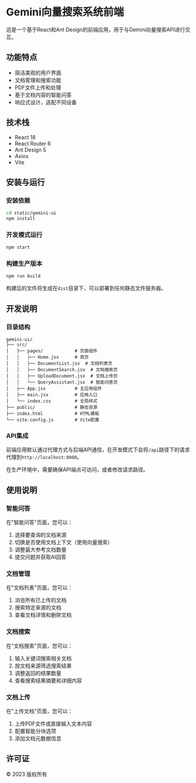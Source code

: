 # Gemini向量搜索系统前端

这是一个基于React和Ant Design的前端应用，用于与Gemini向量搜索API进行交互。

## 功能特点

- 简洁美观的用户界面
- 文档管理和搜索功能
- PDF文件上传和处理
- 基于文档内容的智能问答
- 响应式设计，适配不同设备

## 技术栈

- React 18
- React Router 6
- Ant Design 5
- Axios
- Vite

## 安装与运行

### 安装依赖

```bash
cd static/gemini-ui
npm install
```

### 开发模式运行

```bash
npm start
```

### 构建生产版本

```bash
npm run build
```

构建后的文件将生成在`dist`目录下，可以部署到任何静态文件服务器。

## 开发说明

### 目录结构

```
gemini-ui/
├── src/
│   ├── pages/            # 页面组件
│   │   ├── Home.jsx      # 首页
│   │   ├── DocumentList.jsx  # 文档列表页
│   │   ├── DocumentSearch.jsx  # 文档搜索页
│   │   ├── UploadDocument.jsx  # 文档上传页
│   │   └── QueryAssistant.jsx  # 智能问答页
│   ├── App.jsx           # 主应用组件
│   ├── main.jsx          # 应用入口
│   └── index.css         # 全局样式
├── public/               # 静态资源
├── index.html            # HTML模板
└── vite.config.js        # Vite配置
```

### API集成

前端应用默认通过代理方式与后端API通信，在开发模式下会将`/api`路径下的请求代理到`http://localhost:8000`。

在生产环境中，需要确保API端点可访问，或者修改请求路径。

## 使用说明

### 智能问答

在"智能问答"页面，您可以：

1. 选择要查询的文档来源
2. 切换是否使用文档上下文（使用向量搜索）
3. 调整最大参考文档数量
4. 提交问题并获取AI回答

### 文档管理

在"文档列表"页面，您可以：

1. 浏览所有已上传的文档
2. 搜索特定来源的文档
3. 查看文档详情和删除文档

### 文档搜索

在"文档搜索"页面，您可以：

1. 输入关键词搜索相关文档
2. 按文档来源筛选搜索结果
3. 调整返回的结果数量
4. 查看搜索结果摘要和详细内容

### 文档上传

在"上传文档"页面，您可以：

1. 上传PDF文件或直接输入文本内容
2. 配置智能分块选项
3. 添加文档元数据信息

## 许可证

© 2023 版权所有 